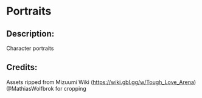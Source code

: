 # Portraits

## Description: 

Character portraits

## Credits: 

Assets ripped from Mizuumi Wiki (https://wiki.gbl.gg/w/Tough_Love_Arena)
@MathiasWolfbrok for cropping

